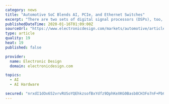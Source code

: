 ```yaml
---
category: news
title: "Automotive SoC Blends AI, PCIe, and Ethernet Switches"
excerpt: "There are two sets of digital signal processors (DSPs), too, including two C7x DSPs and two C66x DSPs. The DSPs provide machine-learning (ML) support in addition to the CPUs and GPU. The chips can deliver 8 TOPS of ML performance. The GPU is designed to drive multiple screens in addition to large screens like the full-width displays that are ..."
publishedDateTime: 2020-01-16T01:09:00Z
sourceUrl: "https://www.electronicdesign.com/markets/automotive/article/21120574/automotive-soc-blends-ai-pcie-and-ethernet-switches"
type: article
quality: 19
heat: 19
published: false

provider:
  name: Electronic Design
  domain: electronicdesign.com

topics:
  - AI
  - AI Hardware

secured: "nrxdI1dOx652vrvRUSoYQEhkzsofBxYdfz9DphKeXKG0Basb8CH3Fo7nF+PbCSQpsnWip4z2BfsSQy9Xx+IG/Tofv3liHmg1w5hYOH3g6BTz3lz+52uV/IljxTBR0KzyWeMPChP6iNYW4ozp+oa3MV0yzQH4EKN7x/MPc4+ZwfO/vOYBXeQwq1WzRocAxC2jXfuFzlhmBTIYlnZRB/QlEv7YCd06F2yFU3zql1VqYsriQ9v9FTuEiJ7rYSq4prmhyRc8xGBkp45bJhGFT+TqlJg3z2+RVQzyKXLdnl6GvJ8qkeSPaAaLSJ3QFAbNoDIZauonDJZXJt4qWdpDwlENfTFzafh3Xt93MKqrK9pVajpQtvHksaiohuvUQEpfi2iL9E8xz603WJcnC9c/L67oQ1fn9BUrCbZ/oIuupxj+R52y6Z302t3zRTQcWX0XbwX/C8CEj+X+fHUF4crhEJyI0g==;vvehS8co0GVgbH/M4/stvg=="
---
```


